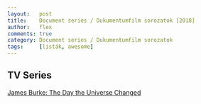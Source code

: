 ```yaml
---
layout:   post
title:    Document series / Dukumentumfilm sorozatok [2018]
author:   flex
comments: true
category: Document series / Dukumentumfilm sorozatok
tags:     [listák, awesome]
---
```


<h2>TV Series</h2>

<a href="https://en.wikipedia.org/wiki/The_Day_the_Universe_Changed">James Burke: The Day the Universe Changed</a>